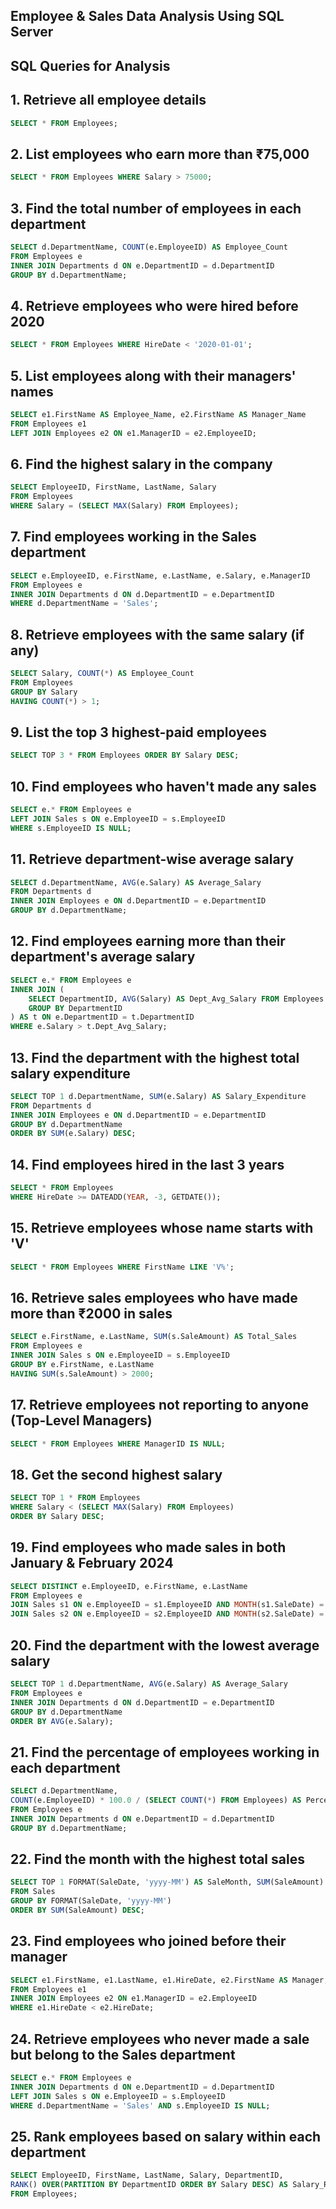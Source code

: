 ## Employee & Sales Data Analysis Using SQL Server

## SQL Queries for Analysis

## 1. Retrieve all employee details
```sql
SELECT * FROM Employees;
```

## 2. List employees who earn more than ₹75,000
```sql
SELECT * FROM Employees WHERE Salary > 75000;
```

## 3. Find the total number of employees in each department
```sql
SELECT d.DepartmentName, COUNT(e.EmployeeID) AS Employee_Count 
FROM Employees e
INNER JOIN Departments d ON e.DepartmentID = d.DepartmentID
GROUP BY d.DepartmentName;
```

## 4. Retrieve employees who were hired before 2020
```sql
SELECT * FROM Employees WHERE HireDate < '2020-01-01';
```

## 5. List employees along with their managers' names
```sql
SELECT e1.FirstName AS Employee_Name, e2.FirstName AS Manager_Name 
FROM Employees e1
LEFT JOIN Employees e2 ON e1.ManagerID = e2.EmployeeID;
```

## 6. Find the highest salary in the company
```sql
SELECT EmployeeID, FirstName, LastName, Salary 
FROM Employees
WHERE Salary = (SELECT MAX(Salary) FROM Employees);
```

## 7. Find employees working in the Sales department
```sql
SELECT e.EmployeeID, e.FirstName, e.LastName, e.Salary, e.ManagerID 
FROM Employees e
INNER JOIN Departments d ON d.DepartmentID = e.DepartmentID
WHERE d.DepartmentName = 'Sales';
```

## 8. Retrieve employees with the same salary (if any)
```sql
SELECT Salary, COUNT(*) AS Employee_Count 
FROM Employees
GROUP BY Salary
HAVING COUNT(*) > 1;
```

## 9. List the top 3 highest-paid employees
```sql
SELECT TOP 3 * FROM Employees ORDER BY Salary DESC;
```

## 10. Find employees who haven't made any sales
```sql
SELECT e.* FROM Employees e
LEFT JOIN Sales s ON e.EmployeeID = s.EmployeeID
WHERE s.EmployeeID IS NULL;
```

## 11. Retrieve department-wise average salary
```sql
SELECT d.DepartmentName, AVG(e.Salary) AS Average_Salary 
FROM Departments d
INNER JOIN Employees e ON d.DepartmentID = e.DepartmentID
GROUP BY d.DepartmentName;
```

## 12. Find employees earning more than their department's average salary
```sql
SELECT e.* FROM Employees e
INNER JOIN (
    SELECT DepartmentID, AVG(Salary) AS Dept_Avg_Salary FROM Employees
    GROUP BY DepartmentID
) AS t ON e.DepartmentID = t.DepartmentID
WHERE e.Salary > t.Dept_Avg_Salary;
```

## 13. Find the department with the highest total salary expenditure
```sql
SELECT TOP 1 d.DepartmentName, SUM(e.Salary) AS Salary_Expenditure
FROM Departments d
INNER JOIN Employees e ON d.DepartmentID = e.DepartmentID
GROUP BY d.DepartmentName
ORDER BY SUM(e.Salary) DESC;
```

## 14. Find employees hired in the last 3 years
```sql
SELECT * FROM Employees 
WHERE HireDate >= DATEADD(YEAR, -3, GETDATE());
```

## 15. Retrieve employees whose name starts with 'V'
```sql
SELECT * FROM Employees WHERE FirstName LIKE 'V%';
```

## 16. Retrieve sales employees who have made more than ₹2000 in sales
```sql
SELECT e.FirstName, e.LastName, SUM(s.SaleAmount) AS Total_Sales
FROM Employees e
INNER JOIN Sales s ON e.EmployeeID = s.EmployeeID
GROUP BY e.FirstName, e.LastName
HAVING SUM(s.SaleAmount) > 2000;
```

## 17. Retrieve employees not reporting to anyone (Top-Level Managers)
```sql
SELECT * FROM Employees WHERE ManagerID IS NULL;
```

## 18. Get the second highest salary
```sql
SELECT TOP 1 * FROM Employees
WHERE Salary < (SELECT MAX(Salary) FROM Employees)
ORDER BY Salary DESC;
```

## 19. Find employees who made sales in both January & February 2024
```sql
SELECT DISTINCT e.EmployeeID, e.FirstName, e.LastName 
FROM Employees e
JOIN Sales s1 ON e.EmployeeID = s1.EmployeeID AND MONTH(s1.SaleDate) = 1
JOIN Sales s2 ON e.EmployeeID = s2.EmployeeID AND MONTH(s2.SaleDate) = 2;
```

## 20. Find the department with the lowest average salary
```sql
SELECT TOP 1 d.DepartmentName, AVG(e.Salary) AS Average_Salary 
FROM Employees e
INNER JOIN Departments d ON d.DepartmentID = e.DepartmentID
GROUP BY d.DepartmentName
ORDER BY AVG(e.Salary);
```

## 21. Find the percentage of employees working in each department
```sql
SELECT d.DepartmentName,
COUNT(e.EmployeeID) * 100.0 / (SELECT COUNT(*) FROM Employees) AS Percentage
FROM Employees e
INNER JOIN Departments d ON e.DepartmentID = d.DepartmentID
GROUP BY d.DepartmentName;
```

## 22. Find the month with the highest total sales
```sql
SELECT TOP 1 FORMAT(SaleDate, 'yyyy-MM') AS SaleMonth, SUM(SaleAmount) AS TotalSales
FROM Sales
GROUP BY FORMAT(SaleDate, 'yyyy-MM')
ORDER BY SUM(SaleAmount) DESC;
```

## 23. Find employees who joined before their manager
```sql
SELECT e1.FirstName, e1.LastName, e1.HireDate, e2.FirstName AS Manager, e2.HireDate AS Manager_Hire_Date
FROM Employees e1
INNER JOIN Employees e2 ON e1.ManagerID = e2.EmployeeID
WHERE e1.HireDate < e2.HireDate;
```

## 24. Retrieve employees who never made a sale but belong to the Sales department
```sql
SELECT e.* FROM Employees e
INNER JOIN Departments d ON e.DepartmentID = d.DepartmentID
LEFT JOIN Sales s ON e.EmployeeID = s.EmployeeID
WHERE d.DepartmentName = 'Sales' AND s.EmployeeID IS NULL;
```

## 25. Rank employees based on salary within each department
```sql
SELECT EmployeeID, FirstName, LastName, Salary, DepartmentID,
RANK() OVER(PARTITION BY DepartmentID ORDER BY Salary DESC) AS Salary_Ranking
FROM Employees;
```
